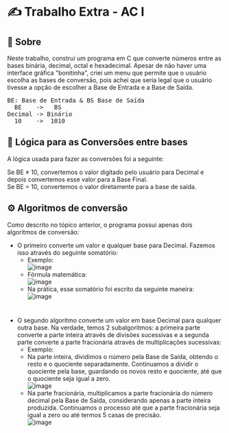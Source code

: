 # ✍️ Trabalho Extra - AC I

## 📝 Sobre

Neste trabalho, construí um programa em C que converte números entre as bases binária, decimal, octal e hexadecimal. Apesar de não haver uma interface gráfica "bonitinha", criei um menu que permite que o usuário escolha as bases de conversão, pois achei que seria legal que o usuário tivesse a opção de escolher a Base de Entrada e a Base de Saída.

<pre>
BE: Base de Entrada & BS Base de Saída
  BE    ->   BS
Decimal -> Binário
  10    ->  1010
</pre>

## 🤔 Lógica para as Conversões entre bases

A lógica usada para fazer as conversões foi a seguinte:

Se BE ≠ 10, convertemos o valor digitado pelo usuário para Decimal e depois convertemos esse valor para a Base Final.<br>
Se BE = 10, convertemos o valor diretamente para a base de saída.

## ⚙️ Algoritmos de conversão
Como descrito no tópico anterior, o programa possui apenas dois algoritmos de conversão:
- O primeiro converte um valor e qualquer base para Decimal. Fazemos isso através do seguinte somatório: <br>
	- Exemplo:<br>
 	 ![image](https://github.com/LucasGualtieri/CC-PUC/assets/42350002/0d7ff605-6830-42c5-9cac-8b2912daed0c)
	- Fórmula matemática:<br>
	  ![image](https://github.com/LucasGualtieri/CC-PUC/assets/42350002/867d5334-e38f-474e-a245-7a9f004e7429)<br>
	- Na prática, esse somatório foi escrito da seguinte maneira: <br>
	  ![image](https://github.com/LucasGualtieri/CC-PUC/assets/42350002/e69aa8b0-cfdb-4afa-86fb-f348d8f310d6)<br>
#
- O segundo algoritmo converte um valor em base Decimal para qualquer outra base. Na verdade, temos 2 subalgoritmos: a primeira parte converte a parte inteira através de divisões sucessivas e a segunda parte converte a parte fracionária através de multiplicações sucessivas: <br>
	- Exemplo:<br>
	- Na parte inteira, dividimos o número pela Base de Saída, obtendo o resto e o quociente separadamente. Continuamos a dividir o quociente pela base, guardando os novos resto e quociente, até que o quociente seja igual a zero.<br>
	![image](https://github.com/LucasGualtieri/CC-PUC/assets/42350002/37e025cf-b77e-41d1-a96d-8359bbc4b65a)<br>
	- Na parte fracionária, multiplicamos a parte fracionária do número decimal pela Base de Saída, considerando apenas a parte inteira produzida. Continuamos o processo até que a parte fracionária seja igual a zero ou até termos 5 casas de precisão.<br>
   ![image](https://github.com/LucasGualtieri/CC-PUC/assets/42350002/92a5b94f-960c-401f-83da-192615bd6153)
